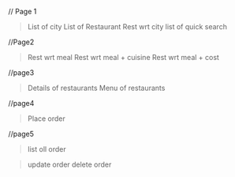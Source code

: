 // Page 1
> List of city
> List of Restaurant
> Rest wrt city
> list of quick search


//Page2
> Rest wrt meal
> Rest wrt meal + cuisine
> Rest wrt meal + cost

//page3
> Details of restaurants
> Menu of restaurants

//page4
> Place order

//page5
> list oll order

> update order
> delete order

